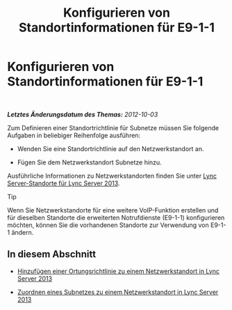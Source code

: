 ﻿---
title: Konfigurieren von Standortinformationen für E9-1-1
TOCTitle: Konfigurieren von Standortinformationen für E9-1-1
ms:assetid: 3373be5c-0a99-437d-9604-05194a96c31e
ms:mtpsurl: https://technet.microsoft.com/de-de/library/Gg425828(v=OCS.15)
ms:contentKeyID: 49293622
ms.date: 05/19/2016
mtps_version: v=OCS.15
ms.translationtype: HT
---

# Konfigurieren von Standortinformationen für E9-1-1

 

_**Letztes Änderungsdatum des Themas:** 2012-10-03_

Zum Definieren einer Standortrichtlinie für Subnetze müssen Sie folgende Aufgaben in beliebiger Reihenfolge ausführen:

  - Wenden Sie eine Standortrichtlinie auf den Netzwerkstandort an.

  - Fügen Sie dem Netzwerkstandort Subnetze hinzu.

Ausführliche Informationen zu Netzwerkstandorten finden Sie unter [Lync Server-Standorte für Lync Server 2013](lync-server-2013-sites.md).


> [!TIP]
> Wenn Sie Netzwerkstandorte für eine weitere VoIP-Funktion erstellen und für dieselben Standorte die erweiterten Notrufdienste (E9-1-1) konfigurieren möchten, können Sie die vorhandenen Standorte zur Verwendung von E9-1-1 ändern.



## In diesem Abschnitt

  - [Hinzufügen einer Ortungsrichtlinie zu einem Netzwerkstandort in Lync Server 2013](lync-server-2013-add-a-location-policy-to-a-network-site.md)

  - [Zuordnen eines Subnetzes zu einem Netzwerkstandort in Lync Server 2013](lync-server-2013-associate-a-subnet-with-a-network-site.md)

